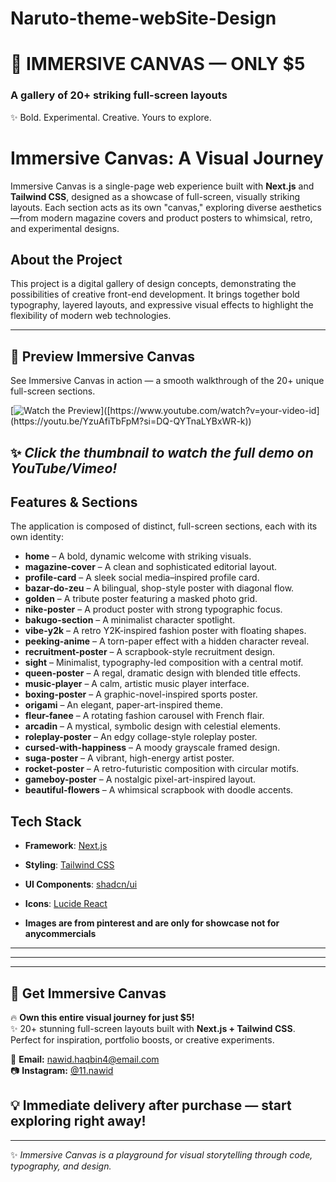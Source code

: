 # Naruto-theme-webSite-Design
# 💎 IMMERSIVE CANVAS — ONLY **$5**  
### A gallery of 20+ striking full-screen layouts  
✨ Bold. Experimental. Creative. Yours to explore.  

# Immersive Canvas: A Visual Journey

Immersive Canvas is a single-page web experience built with **Next.js** and **Tailwind CSS**, designed as a showcase of full-screen, visually striking layouts. Each section acts as its own "canvas," exploring diverse aesthetics—from modern magazine covers and product posters to whimsical, retro, and experimental designs.

## About the Project

This project is a digital gallery of design concepts, demonstrating the possibilities of creative front-end development. It brings together bold typography, layered layouts, and expressive visual effects to highlight the flexibility of modern web technologies.

---
## 🎥 Preview Immersive Canvas  

See Immersive Canvas in action — a smooth walkthrough of the 20+ unique full-screen sections.  

[![Watch the Preview]([https://img.youtube.com/vi/your-video-id/maxresdefault.jpg](https://i9.ytimg.com/vi_webp/YzuAfiTbFpM/sddefault.webp?v=68c04d91&sqp=CNSbgcYG&rs=AOn4CLDlqewh3D2Wq1D9UAb7POHu4mIysw))]([https://www.youtube.com/watch?v=your-video-id](https://youtu.be/YzuAfiTbFpM?si=DQ-QYTnaLYBxWR-k))  

✨ *Click the thumbnail to watch the full demo on YouTube/Vimeo!*  
---


## Features & Sections

The application is composed of distinct, full-screen sections, each with its own identity:

- **home** – A bold, dynamic welcome with striking visuals.
- **magazine-cover** – A clean and sophisticated editorial layout.
- **profile-card** – A sleek social media–inspired profile card.
- **bazar-do-zeu** – A bilingual, shop-style poster with diagonal flow.
- **golden** – A tribute poster featuring a masked photo grid.
- **nike-poster** – A product poster with strong typographic focus.
- **bakugo-section** – A minimalist character spotlight.
- **vibe-y2k** – A retro Y2K-inspired fashion poster with floating shapes.
- **peeking-anime** – A torn-paper effect with a hidden character reveal.
- **recruitment-poster** – A scrapbook-style recruitment design.
- **sight** – Minimalist, typography-led composition with a central motif.
- **queen-poster** – A regal, dramatic design with blended title effects.
- **music-player** – A calm, artistic music player interface.
- **boxing-poster** – A graphic-novel-inspired sports poster.
- **origami** – An elegant, paper-art-inspired theme.
- **fleur-fanee** – A rotating fashion carousel with French flair.
- **arcadin** – A mystical, symbolic design with celestial elements.
- **roleplay-poster** – An edgy collage-style roleplay poster.
- **cursed-with-happiness** – A moody grayscale framed design.
- **suga-poster** – A vibrant, high-energy artist poster.
- **rocket-poster** – A retro-futuristic composition with circular motifs.
- **gameboy-poster** – A nostalgic pixel-art-inspired layout.
- **beautiful-flowers** – A whimsical scrapbook with doodle accents.

## Tech Stack

- **Framework**: [Next.js](https://nextjs.org/)
- **Styling**: [Tailwind CSS](https://tailwindcss.com/)
- **UI Components**: [shadcn/ui](https://ui.shadcn.com/)
- **Icons**: [Lucide React](https://lucide.dev/guide/packages/lucide-react)

- **Images are from pinterest and are only for showcase not for anycommercials**
---
---
---
## 💎 Get Immersive Canvas  

🔥 **Own this entire visual journey for just $5!**  
✨ 20+ stunning full-screen layouts built with **Next.js + Tailwind CSS**.  
Perfect for inspiration, portfolio boosts, or creative experiments.  

📩 **Email:** nawid.haqbin4@email.com  
📷 **Instagram:** [@11.nawid](https://instagram.com/11.nawid)  

💡 Immediate delivery after purchase — start exploring right away!  
---

---

✨ *Immersive Canvas is a playground for visual storytelling through code, typography, and design.*
